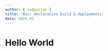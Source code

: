 ```yaml
---
author: [ codgician ]
title: 'Nix: declarative build & deployments'
date: 2024.05
---
```


# Hello World
